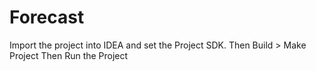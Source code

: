 # Forecast
Import the project into IDEA and set the Project SDK.
Then Build > Make Project
Then Run the Project
